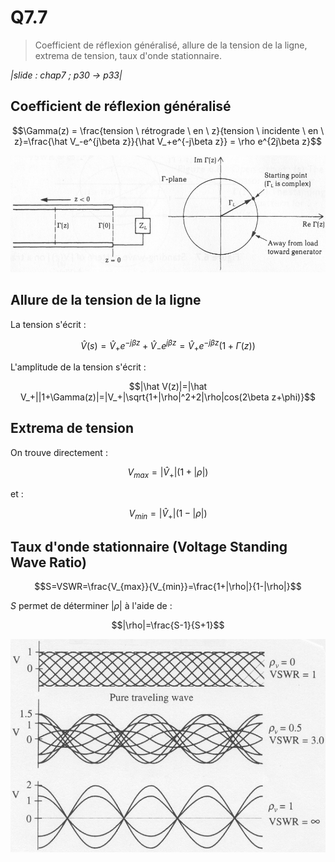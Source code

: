 # Q7.7

> Coefficient de réflexion généralisé, allure de la tension de la ligne, extrema de tension, taux d'onde stationnaire.

*|slide : chap7 ; p30 -> p33|*

## Coefficient de réflexion généralisé

$$\Gamma(z) = \frac{tension \ rétrograde \ en \ z}{tension \ incidente \ en \ z}=\frac{\hat V_-e^{j\beta z}}{\hat V_+e^{-j\beta z}} = \rho e^{2j\beta z}$$

![](attachments/Pasted%20image%2020230727152118.png)

## Allure de la tension de la ligne

La tension s'écrit :

$$\hat V(s)=\hat V_+ e^{-j\beta z}+\hat V_-e^{j\beta z}=\hat V_+ e^{-j\beta z}(1+\Gamma (z))$$

L'amplitude de la tension s'écrit :

$$|\hat V(z)|=|\hat V_+||1+\Gamma(z)|=|V_+|\sqrt{1+|\rho|^2+2|\rho|cos(2\beta z+\phi)}$$

## Extrema de tension

On trouve directement :

$$V_{max} = |\hat V_+|(1+|\rho|)$$

et :

$$V_{min}=|\hat V_+|(1-|\rho|)$$

## Taux d'onde stationnaire (Voltage Standing Wave Ratio)

$$S=VSWR=\frac{V_{max}}{V_{min}}=\frac{1+|\rho|}{1-|\rho|}$$

$S$ permet de déterminer $|\rho|$ à l'aide de :

$$|\rho|=\frac{S-1}{S+1}$$

![](attachments/Pasted%20image%2020230727154715.png)